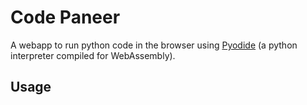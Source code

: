 # Code Paneer
A webapp to run python code in the browser using [Pyodide](https://pyodide.org/en/stable/) (a python interpreter compiled for WebAssembly).

## Usage

```

```
